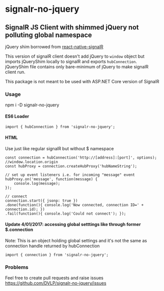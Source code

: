 # signalr-no-jquery
## SignalR JS Client with shimmed jQuery not polluting global namespace

jQuery shim borrowed from [react-native-signalR](https://github.com/olofd/react-native-signalr)

This version of signalR client doesn't add jQuery to `window` object but imports jQueryShim locally to signalR and exports `hubConnection`.
jQueryShim file contains only bare-minimum of jQuery to make signalR client run.

This package is not meant to be used with ASP.NET Core version of SignalR

### Usage

npm i -D signalr-no-jquery


#### ES6 Loader


```
import { hubConnection } from 'signalr-no-jquery';
```

#### HTML

Use just like regular signalR but without $ namespace

```
const connection = hubConnection('http://[address]:[port]', options);
//window.location.origin
const hubProxy = connection.createHubProxy('hubNameString');

// set up event listeners i.e. for incoming "message" event
hubProxy.on('message', function(message) {
    console.log(message);
});

// connect
connection.start({ jsonp: true })
.done(function(){ console.log('Now connected, connection ID=' + connection.id); })
.fail(function(){ console.log('Could not connect'); });

```

#### Update 4/01/2017: accessing global setttings like through former $.connection

Note: This is an object holding global settings and it's not the same as connection handle returned by hubConnection

```
import { connection } from 'signalr-no-jquery';
```

### Problems

Feel free to create pull requests and raise issues https://github.com/DVLP/signalr-no-jquery/issues
